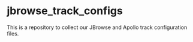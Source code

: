 # jbrowse_track_configs
This is a repository to collect our JBrowse and Apollo track configuration files.  
